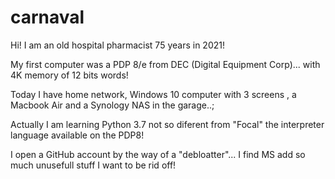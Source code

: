 # carnaval
Hi! I am an old hospital pharmacist 75 years in 2021!

My first computer was a PDP 8/e from DEC (Digital Equipment Corp)... with 4K memory  of 12 bits words!

Today I have  home network, Windows 10 computer with 3 screens , a Macbook Air and a Synology NAS in the garage..;

Actually I am learning Python 3.7 not so diferent from "Focal" the interpreter language available on the PDP8!

I open a GitHub account by the way of a "debloatter"... I find MS add so much unusefull stuff I want to be rid off!
